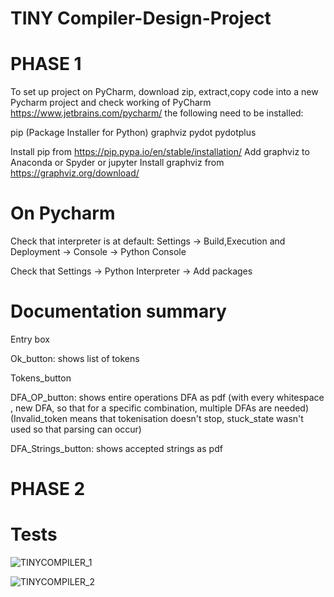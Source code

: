 # TINY Compiler-Design-Project

# PHASE 1 
To set up project on PyCharm, download zip, extract,copy code into a new Pycharm project 
and check working of PyCharm https://www.jetbrains.com/pycharm/ 
the following need to be installed:

pip (Package Installer for Python)
graphviz
pydot
pydotplus

Install pip from https://pip.pypa.io/en/stable/installation/
Add graphviz to Anaconda or Spyder or jupyter
Install graphviz from https://graphviz.org/download/

# On Pycharm

Check that interpreter is at default:
Settings -> Build,Execution and Deployment -> Console -> Python Console 

Check that 
Settings -> Python Interpreter -> Add packages 

# Documentation summary

Entry box

Ok_button: shows list of tokens

Tokens_button

DFA_OP_button: shows entire operations DFA as pdf  (with every whitespace , new DFA, so that for a specific combination, multiple DFAs are needed)
                                                   (Invalid_token means that tokenisation doesn't stop, stuck_state wasn't used so that parsing can occur)

DFA_Strings_button: shows accepted strings as pdf

# PHASE 2

# Tests
![TINYCOMPILER_1](https://github.com/PerfectionistAF/Compiler-Design-Project/assets/77901496/2f619432-8a1b-4cc8-b6f7-516adbded248)

![TINYCOMPILER_2](https://github.com/PerfectionistAF/Compiler-Design-Project/assets/77901496/4181b9db-baab-4d33-95e2-395d7e1af638)



